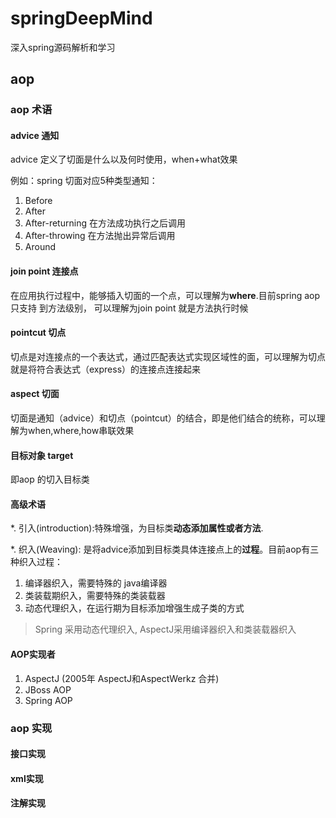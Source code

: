 # springDeepMind 
深入spring源码解析和学习


## aop

### aop 术语

#### advice 通知
advice 定义了切面是什么以及何时使用，when+what效果

例如：spring 切面对应5种类型通知：
1. Before
2. After
3. After-returning 在方法成功执行之后调用
4. After-throwing 在方法抛出异常后调用
5. Around

#### join point 连接点
在应用执行过程中，能够插入切面的一个点，可以理解为**where**.目前spring aop 只支持 到方法级别，
可以理解为join point 就是方法执行时候

#### pointcut 切点
切点是对连接点的一个表达式，通过匹配表达式实现区域性的面，可以理解为切点就是将符合表达式（express）的连接点连接起来

#### aspect 切面
切面是通知（advice）和切点（pointcut）的结合，即是他们结合的统称，可以理解为when,where,how串联效果

#### 目标对象 target
即aop 的切入目标类

#### 高级术语
*. 引入(introduction):特殊增强，为目标类**动态添加属性或者方法**.

*. 织入(Weaving): 是将advice添加到目标类具体连接点上的**过程**。目前aop有三种织入过程：
1. 编译器织入，需要特殊的 java编译器
2. 类装载期织入，需要特殊的类装载器
3. 动态代理织入，在运行期为目标添加增强生成子类的方式

>Spring 采用动态代理织入, AspectJ采用编译器织入和类装载器织入

#### AOP实现者
1. AspectJ (2005年 AspectJ和AspectWerkz 合并)
2. JBoss AOP
3. Spring AOP


### aop 实现

#### 接口实现

#### xml实现

#### 注解实现




